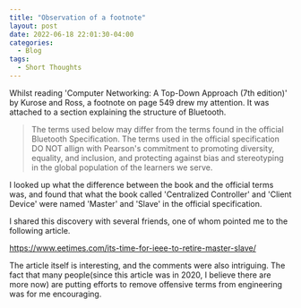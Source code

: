 ```yaml
---
title: "Observation of a footnote"
layout: post
date: 2022-06-18 22:01:30-04:00
categories:
  - Blog
tags:
  - Short Thoughts
---
```


Whilst reading 'Computer Networking: A Top-Down Approach (7th edition)' by Kurose and Ross, a footnote on page 549 drew my attention.
It was attached to a section explaining the structure of Bluetooth.

>The terms used below may differ from the terms found in the official Bluetooth Specification. The terms used in the official specification
> DO NOT allign with Pearson's commitment to promoting diversity, equality, and inclusion, and protecting against bias and stereotyping
> in the global population of the learners we serve.

I looked up what the difference between the book and the official terms was, and found that what the book called 'Centralized Controller'
and 'Client Device' were named 'Master' and 'Slave' in the official specification.

I shared this discovery with several friends, one of whom pointed me to the following article.

https://www.eetimes.com/its-time-for-ieee-to-retire-master-slave/

The article itself is interesting, and the comments were also intriguing. The fact that many people(since this article was in 2020,
 I believe there are more now) are putting efforts to remove offensive terms from engineering was for me encouraging.
